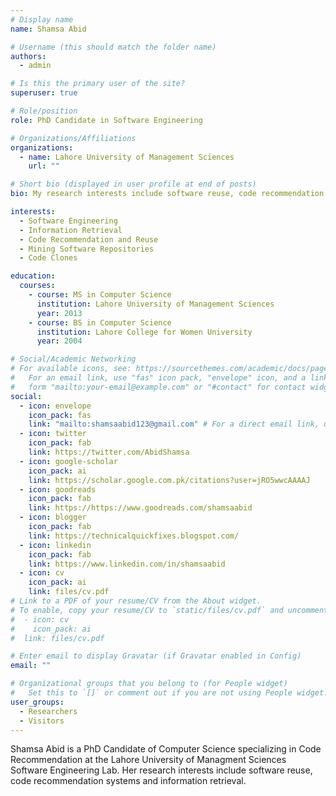 ```yaml
---
# Display name
name: Shamsa Abid

# Username (this should match the folder name)
authors:
  - admin

# Is this the primary user of the site?
superuser: true

# Role/position
role: PhD Candidate in Software Engineering

# Organizations/Affiliations
organizations:
  - name: Lahore University of Management Sciences
    url: ""

# Short bio (displayed in user profile at end of posts)
bio: My research interests include software reuse, code recommendation systems and information retrieval.

interests:
  - Software Engineering
  - Information Retrieval
  - Code Recommendation and Reuse
  - Mining Software Repositories
  - Code Clones

education:
  courses:
    - course: MS in Computer Science
      institution: Lahore University of Management Sciences
      year: 2013
    - course: BS in Computer Science
      institution: Lahore College for Women University
      year: 2004

# Social/Academic Networking
# For available icons, see: https://sourcethemes.com/academic/docs/page-builder/#icons
#   For an email link, use "fas" icon pack, "envelope" icon, and a link in the
#   form "mailto:your-email@example.com" or "#contact" for contact widget.
social:
  - icon: envelope
    icon_pack: fas
    link: "mailto:shamsaabid123@gmail.com" # For a direct email link, use "mailto:test@example.org".
  - icon: twitter
    icon_pack: fab
    link: https://twitter.com/AbidShamsa
  - icon: google-scholar
    icon_pack: ai
    link: https://scholar.google.com.pk/citations?user=jRO5wwcAAAAJ
  - icon: goodreads
    icon_pack: fab
    link: https://https://www.goodreads.com/shamsaabid
  - icon: blogger
    icon_pack: fab
    link: https://technicalquickfixes.blogspot.com/
  - icon: linkedin
    icon_pack: fab
    link: https://www.linkedin.com/in/shamsaabid
  - icon: cv
    icon_pack: ai
    link: files/cv.pdf
# Link to a PDF of your resume/CV from the About widget.
# To enable, copy your resume/CV to `static/files/cv.pdf` and uncomment the lines below.
#  - icon: cv
#    icon_pack: ai
#  link: files/cv.pdf

# Enter email to display Gravatar (if Gravatar enabled in Config)
email: ""

# Organizational groups that you belong to (for People widget)
#   Set this to `[]` or comment out if you are not using People widget.
user_groups:
  - Researchers
  - Visitors
---
```


Shamsa Abid is a PhD Candidate of Computer Science specializing in Code Recommendation at the Lahore University of Managment Sciences Software Engineering Lab. Her research interests include software reuse, code recommendation systems and information retrieval.
